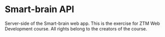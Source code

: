 # Smart-brain API

Server-side of the Smart-brain web app. This is the exercise for ZTM Web Development course. All rights belong to the creators of the course.